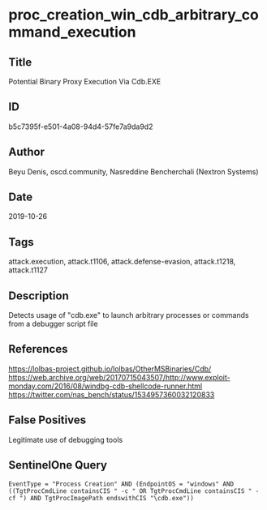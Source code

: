 # proc_creation_win_cdb_arbitrary_command_execution

## Title
Potential Binary Proxy Execution Via Cdb.EXE

## ID
b5c7395f-e501-4a08-94d4-57fe7a9da9d2

## Author
Beyu Denis, oscd.community, Nasreddine Bencherchali (Nextron Systems)

## Date
2019-10-26

## Tags
attack.execution, attack.t1106, attack.defense-evasion, attack.t1218, attack.t1127

## Description
Detects usage of "cdb.exe" to launch arbitrary processes or commands from a debugger script file

## References
https://lolbas-project.github.io/lolbas/OtherMSBinaries/Cdb/
https://web.archive.org/web/20170715043507/http://www.exploit-monday.com/2016/08/windbg-cdb-shellcode-runner.html
https://twitter.com/nas_bench/status/1534957360032120833

## False Positives
Legitimate use of debugging tools

## SentinelOne Query
```
EventType = "Process Creation" AND (EndpointOS = "windows" AND ((TgtProcCmdLine containsCIS " -c " OR TgtProcCmdLine containsCIS " -cf ") AND TgtProcImagePath endswithCIS "\cdb.exe"))

```